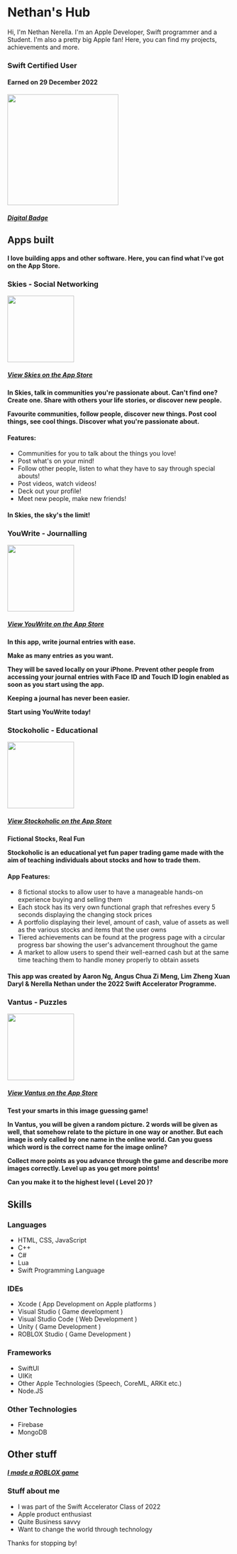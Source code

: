 # Nethan's Hub

Hi, I'm Nethan Nerella. I'm an Apple Developer, Swift programmer and a Student. I'm also a pretty big Apple fan!
Here, you can find my projects, achievements and more. 

<html>
<body>

 <h3>Swift Certified User</h3>
 <h4>Earned on 29 December 2022</h4>
 
<img src="https://images.credly.com/size/680x680/images/9b0ac7af-f7ac-4938-96a4-2d4805bfe23f/image.png" style="width: 250px; height: 250px;">

  <h5> <a href="https://www.credly.com/badges/f5cee40b-fd69-421e-9bc1-c8f1f31a7128/public_url">Digital Badge</a></h5>
 
 <h2>Apps built</h2>
 <h4>I love building apps and other software. Here, you can find what I've got on the App Store.</h4>
 
 <h3>Skies - Social Networking</h3>
 <img src="https://is5-ssl.mzstatic.com/image/thumb/Purple122/v4/d2/09/06/d2090657-0c37-5c8c-c771-d2ef234cd6ba/AppIcon-1x_U007emarketing-0-7-0-85-220.png/434x0w.webp" style="width: 150px; height: 150px;">
 <h5> <a href="https://apps.apple.com/sg/app/skies/id1632722044">View Skies on the App Store</a></h5>
 <h4>In Skies, talk in communities
you're passionate about. Can't find one?
Create one. Share with others your life stories,
or discover new people.

Favourite communities, follow people,
discover new things. Post cool things, see
cool things. Discover what you're passionate about.
 </h4>

 <h4>Features:</h4>
<ul>
<li>Communities for you to talk about
 the things you love!</li>

 <li>Post what's on your mind!</li>

<li>Follow other people, listen
to what they have to say through
 special abouts!</li>

 <li>Post videos, watch videos!</li>

 <li>Deck out your profile!</li>

<li>Meet new people, make new
 friends!</li>
 </ul>
<h4>In Skies, the sky's the limit!</h4>
 
 <h3>YouWrite - Journalling</h3>
 <img src="https://is5-ssl.mzstatic.com/image/thumb/Purple112/v4/74/93/b6/7493b63d-1d84-442b-45ee-8a4d546d8dde/AppIcon-1x_U007emarketing-0-5-0-85-220.png/434x0w.webp" style="width: 150px; height: 150px;">
 <h5> <a href="https://apps.apple.com/sg/app/youwrite/id1629401725">View YouWrite on the App Store</a></h5>
 <h4>In this app, write journal entries with ease. 
  
  Make as many entries as you want. 
  
  They will be saved locally on your iPhone. Prevent other people from accessing your
  journal entries with Face ID and Touch ID login enabled as soon as you start using the app.

  Keeping a journal has never been easier.
  
  Start using YouWrite today!</h4>
 
  <h3>Stockoholic - Educational</h3>
 <img src="https://is1-ssl.mzstatic.com/image/thumb/Purple122/v4/92/4f/29/924f2965-0fc6-8a64-1a9a-5ea9a7501232/AppIcon-0-1x_U007emarketing-0-5-0-85-220.png/434x0w.webp" style="width: 150px; height: 150px;">
 <h5> <a href="https://apps.apple.com/sg/app/stockoholic/id6444733666">View Stockoholic on the App Store</a></h5>
 <h4>Fictional Stocks, Real Fun

Stockoholic is an educational yet fun paper trading game made with the aim of teaching individuals about stocks and how to trade them.</h4>


 <h4>App Features:</h4>
 
 
<ul>
<li>8 fictional stocks to allow user to have a manageable hands-on experience buying and selling them</li>

<li>Each stock has its very own functional graph that refreshes every 5 seconds displaying the changing stock prices</li>

<li>A portfolio displaying their level, amount of cash, value of assets as well as the various stocks and items that the user owns</li>

<li>Tiered achievements can be found at the progress page with a circular progress bar showing the user's advancement throughout the game</li>

<li>A market to allow users to spend their well-earned cash but at the same time teaching them to handle money properly to obtain assets</li>
 </ul>

<h4>This app was created by Aaron Ng, Angus Chua Zi Meng, Lim Zheng Xuan Daryl & Nerella Nethan under the 2022 Swift Accelerator Programme.</h4>
 
   <h3>Vantus - Puzzles</h3>
 <img src="https://is2-ssl.mzstatic.com/image/thumb/Purple122/v4/49/b4/e8/49b4e861-097c-07d6-619b-3e3ed9075c07/AppIcon-1x_U007emarketing-0-13-85-220.png/434x0w.webp" style="width: 150px; height: 150px;">
 <h5> <a href="https://apps.apple.com/sg/app/vantus/id1629061766">View Vantus on the App Store</a></h5>
 <h4>Test your smarts in this image guessing game!


In Vantus, you will be given a random picture.
2 words will be given as well, that somehow relate to the
picture in one way or another. But each image is only called by
one name in the online world. Can you guess which word is the
correct name for the image online?


Collect more points as you advance through the game and describe more
images correctly. Level up as you get more points! 
  
Can you make it to the
highest level ( Level 20 )?</h4> 
 
 
 <h2> Skills </h2>
 
 <h3>Languages</h3>

  <ul>
  <li>HTML, CSS, JavaScript</li>
  
  <li>C++</li>
  
  <li>C#</li>
   
  <li>Lua</li>
  
  <li>Swift Programming Language</li>
 </ul>

 
  <h3>IDEs</h3>

  <ul>
  <li>Xcode ( App Development on Apple platforms )</li>
  
  <li>Visual Studio ( Game development )</li>
  
  <li>Visual Studio Code ( Web Development )</li>
   
  <li>Unity ( Game Development )</li>
   
   <li>ROBLOX Studio ( Game Development )</li>
 </ul>

   <h3>Frameworks</h3>

  <ul>
  <li>SwiftUI</li>
  
  <li>UIKit</li>
  
  <li>Other Apple Technologies (Speech, CoreML, ARKit etc.)</li>
   
  <li>Node.JS</li>
 </ul>
 
   <h3>Other Technologies</h3>

  <ul>
  <li>Firebase</li>
  
  <li>MongoDB</li>
 </ul>
 
 <h2>Other stuff</h2>
 <h5> <a href="https://www.roblox.com/games/5393842161/Dave-BETA">I made a ROBLOX game</a></h5>
 <h3>Stuff about me</h3>
 <ul>
 <li>I was part of the Swift Accelerator Class of 2022</li>
 <li>Apple product enthusiast</li>
 <li>Quite Business savvy</li>
 <li>Want to change the world through technology</li>
 </ul>
 </body>
</html>

Thanks for stopping by!
